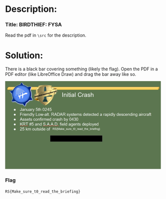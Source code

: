 # Description:

### Title: BIRDTHIEF: FYSA

Read the pdf in `\src` for the description.

# Solution:

There is a black bar covering something (likely the flag). Open the PDF in a PDF editor (like LibreOffice Draw) and drag the bar away like so.

![black-tul1p](/RITSEC-2021/forensics/BIRDTHIEF-FYSA/solve/solve.png)

### Flag

`RS{Make_sure_t0_read_the_briefing}`
